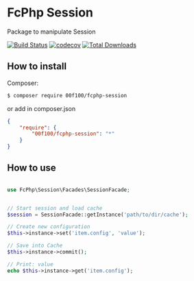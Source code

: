 # FcPhp Session

Package to manipulate Session

[![Build Status](https://travis-ci.org/00F100/fcphp-session.svg?branch=master)](https://travis-ci.org/00F100/fcphp-session) [![codecov](https://codecov.io/gh/00F100/fcphp-session/branch/master/graph/badge.svg)](https://codecov.io/gh/00F100/fcphp-session) [![Total Downloads](https://poser.pugx.org/00F100/fcphp-session/downloads)](https://packagist.org/packages/00F100/fcphp-session)

## How to install

Composer:
```sh
$ composer require 00f100/fcphp-session
```

or add in composer.json
```json
{
	"require": {
		"00f100/fcphp-session": "*"
	}
}
```

## How to use

```php

use FcPhp\Session\Facades\SessionFacade;


// Start session and load cache
$session = SessionFacade::getInstance('path/to/dir/cache');

// Create new configuration
$this->instance->set('item.config', 'value');

// Save into Cache
$this->instance->commit();

// Print: value
echo $this->instance->get('item.config');
```